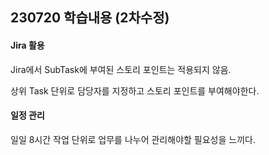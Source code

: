## 230720 학습내용 (2차수정)

#### Jira 활용

Jira에서 SubTask에 부여된 스토리 포인트는 적용되지 않음.

상위 Task 단위로 담당자를 지정하고 스토리 포인트를 부여해야한다. 

#### 일정 관리

일일 8시간 작업 단위로 업무를 나누어 관리해야할 필요성을 느끼다. 
